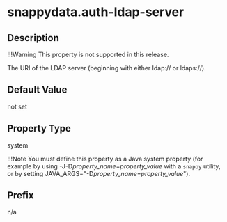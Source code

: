 # snappydata.auth-ldap-server

## Description

!!!Warning
	This property is not supported in this release.

The URI of the LDAP server (beginning with either ldap:// or ldaps://).

## Default Value

not set

## Property Type

system
 
!!!Note 
	You must define this property as a Java system property (for example by using -J-D*property\_name*=*property\_value* with a `snappy` utility, or by setting JAVA\_ARGS="-D*property\_name*=*property\_value*").</p>

## Prefix

n/a
